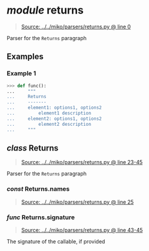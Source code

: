 # *module* **returns**

> [Source: ../../miko/parsers/returns.py @ line 0](../../miko/parsers/returns.py#L0)

Parser for the `Returns` paragraph

## Examples

### Example 1

```python
>>> def func():
...     """
...     Returns
...     -------
...     element1: options1, options2
...         element1 description
...     element2: options1, options2
...         element2 description
...     """
```

## *class* **Returns**

> [Source: ../../miko/parsers/returns.py @ line 23-45](../../miko/parsers/returns.py#L23-L45)

Parser for the `Returns` paragraph

### *const* Returns.**names**

> [Source: ../../miko/parsers/returns.py @ line 25](../../miko/parsers/returns.py#L25)

### *func* Returns.**signature**

> [Source: ../../miko/parsers/returns.py @ line 43-45](../../miko/parsers/returns.py#L43-L45)

The signature of the callable, if provided

